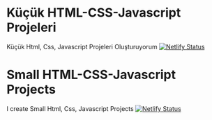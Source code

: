 # Küçük HTML-CSS-Javascript Projeleri

Küçük Html, Css, Javascript Projeleri Oluşturuyorum
[![Netlify Status](https://api.netlify.com/api/v1/badges/f50334b6-bf70-410c-acbf-ab16f05751b5/deploy-status)](https://app.netlify.com/sites/vibrant-bartik-f21655/deploys)
# Small HTML-CSS-Javascript Projects
I create Small Html, Css, Javascript Projects
[![Netlify Status](https://api.netlify.com/api/v1/badges/f50334b6-bf70-410c-acbf-ab16f05751b5/deploy-status)](https://app.netlify.com/sites/vibrant-bartik-f21655/deploys)
